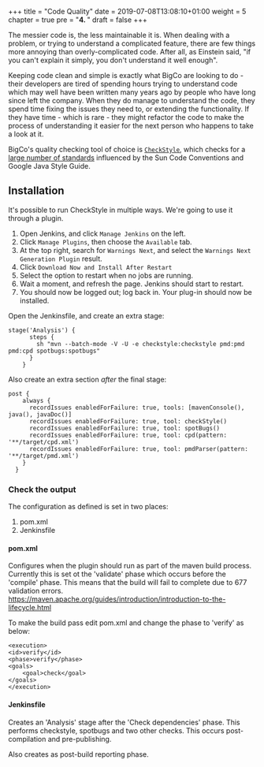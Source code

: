 +++
title = "Code Quality"
date = 2019-07-08T13:08:10+01:00
weight = 5
chapter = true
pre = "<b>4. </b>"
draft = false
+++

The messier code is, the less maintainable it is. When dealing with a problem, or trying to understand a complicated feature, there are few things more annoying than overly-complicated code. After all, as Einstein said, "if you can't explain it simply, you don't understand it well enough".

Keeping code clean and simple is exactly what BigCo are looking to do - their developers are tired of spending hours trying to understand code which may well have been written many years ago by people who have long since left the company. When they do manage to understand the code, they spend time fixing the issues they need to, or extending the functionality. If they have time - which is rare - they might refactor the code to make the process of understanding it easier for the next person who happens to take a look at it.

BigCo's quality checking tool of choice is [`CheckStyle`](https://checkstyle.org), which checks for a [large number of standards](https://checkstyle.org/checks.html) influenced by the Sun Code Conventions and Google Java Style Guide.

## Installation

It's possible to run CheckStyle in multiple ways. We're going to use it through a plugin.

1. Open Jenkins, and click `Manage Jenkins` on the left.
1. Click `Manage Plugins`, then choose the `Available` tab.
1. At the top right, search for `Warnings Next`, and select the `Warnings Next Generation Plugin` result.
1. Click `Download Now and Install After Restart`
1. Select the option to restart when no jobs are running.
1. Wait a moment, and refresh the page. Jenkins should start to restart.
1. You should now be logged out; log back in. Your plug-in should now be installed.

Open the Jenkinsfile, and create an extra stage:

```
stage('Analysis') {
      steps {
        sh "mvn --batch-mode -V -U -e checkstyle:checkstyle pmd:pmd pmd:cpd spotbugs:spotbugs"
      }
    }
```

Also create an extra section *after* the final stage:

```
post {
    always {
      recordIssues enabledForFailure: true, tools: [mavenConsole(), java(), javaDoc()]
      recordIssues enabledForFailure: true, tool: checkStyle()
      recordIssues enabledForFailure: true, tool: spotBugs()
      recordIssues enabledForFailure: true, tool: cpd(pattern: '**/target/cpd.xml')
      recordIssues enabledForFailure: true, tool: pmdParser(pattern: '**/target/pmd.xml')
    }
  }
```

### Check the output

The configuration as defined is set in two places:
1. pom.xml
1. Jenkinsfile

#### pom.xml
Configures when the plugin should run as part of the maven build process. Currently this is set ot the 'validate' phase which occurs before the 'compile' phase. This means that the build will fail to complete due to 677 validation errors.
https://maven.apache.org/guides/introduction/introduction-to-the-lifecycle.html

To make the build pass edit pom.xml and change the phase to 'verify' as below:

```
<execution>
<id>verify</id>
<phase>verify</phase>
<goals>
    <goal>check</goal>
</goals>
</execution>
```

#### Jenkinsfile
Creates an 'Analysis' stage after the 'Check dependencies' phase. This performs checkstyle, spotbugs and two other checks. This occurs post-compilation and pre-publishing.

Also creates as post-build reporting phase.